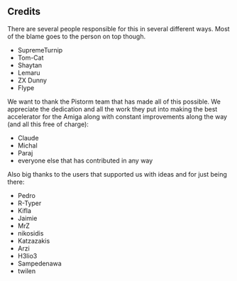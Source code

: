 ## Credits

There are several people responsible for this in several different ways. Most of the blame goes to the person on top though.

- SupremeTurnip
- Tom-Cat
- Shaytan
- Lemaru
- ZX Dunny
- Flype

We want to thank the Pistorm team that has made all of this possible. We appreciate the dedication and all the work they put into making the best accelerator for the Amiga along with constant improvements along the way (and all this free of charge):

- Claude
- Michal
- Paraj
- everyone else that has contributed in any way

Also big thanks to the users that supported us with ideas and for just being there:

- Pedro
- R-Typer
- Kifla
- Jaimie
- MrZ
- nikosidis
- Katzazakis
- Arzi
- H3lio3
- Sampedenawa
- twilen
